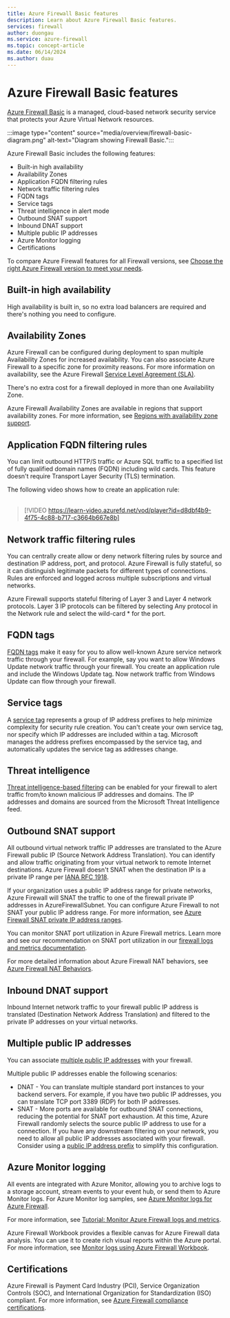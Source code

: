 ```yaml
---
title: Azure Firewall Basic features
description: Learn about Azure Firewall Basic features.
services: firewall
author: duongau
ms.service: azure-firewall
ms.topic: concept-article
ms.date: 06/14/2024
ms.author: duau
---
```


# Azure Firewall Basic features

[Azure Firewall Basic](overview.md#azure-firewall-basic)  is a managed, cloud-based network security service that protects your Azure Virtual Network resources. 

:::image type="content" source="media/overview/firewall-basic-diagram.png" alt-text="Diagram showing Firewall Basic.":::

Azure Firewall Basic includes the following features: 
- Built-in high availability
- Availability Zones
- Application FQDN filtering rules
- Network traffic filtering rules
- FQDN tags
- Service tags
- Threat intelligence in alert mode
- Outbound SNAT support
- Inbound DNAT support
- Multiple public IP addresses
- Azure Monitor logging
- Certifications

To compare Azure Firewall features for all Firewall versions, see [Choose the right Azure Firewall version to meet your needs](choose-firewall-sku.md).
 
## Built-in high availability

High availability is built in, so no extra load balancers are required and there's nothing you need to configure.

## Availability Zones

Azure Firewall can be configured during deployment to span multiple Availability Zones for increased availability. You can also associate Azure Firewall to a specific zone for proximity reasons. For more information on availability, see the Azure Firewall [Service Level Agreement (SLA)](https://www.microsoft.com/licensing/docs/view/Service-Level-Agreements-SLA-for-Online-Services?lang=1).

There's no extra cost for a firewall deployed in more than one Availability Zone.

Azure Firewall Availability Zones are available in regions that support availability zones. For more information, see [Regions with availability zone support](../reliability/availability-zones-region-support.md).

## Application FQDN filtering rules

You can limit outbound HTTP/S traffic or Azure SQL traffic to a specified list of fully qualified domain names (FQDN) including wild cards. This feature doesn't require Transport Layer Security (TLS) termination.

The following video shows how to create an application rule: <br><br>

> [!VIDEO https://learn-video.azurefd.net/vod/player?id=d8dbf4b9-4f75-4c88-b717-c3664b667e8b]

## Network traffic filtering rules

You can centrally create allow or deny network filtering rules by source and destination IP address, port, and protocol. Azure Firewall is fully stateful, so it can distinguish legitimate packets for different types of connections. Rules are enforced and logged across multiple subscriptions and virtual networks.

Azure Firewall supports stateful filtering of Layer 3 and Layer 4 network protocols. Layer 3 IP protocols can be filtered by selecting Any protocol in the Network rule and select the wild-card * for the port.

## FQDN tags

[FQDN tags](fqdn-tags.md) make it easy for you to allow well-known Azure service network traffic through your firewall. For example, say you want to allow Windows Update network traffic through your firewall. You create an application rule and include the Windows Update tag. Now network traffic from Windows Update can flow through your firewall.

## Service tags

A [service tag](service-tags.md) represents a group of IP address prefixes to help minimize complexity for security rule creation. You can't create your own service tag, nor specify which IP addresses are included within a tag. Microsoft manages the address prefixes encompassed by the service tag, and automatically updates the service tag as addresses change.

## Threat intelligence 

[Threat intelligence-based filtering](threat-intel.md) can be enabled for your firewall to alert traffic from/to known malicious IP addresses and domains. The IP addresses and domains are sourced from the Microsoft Threat Intelligence feed.

## Outbound SNAT support

All outbound virtual network traffic IP addresses are translated to the Azure Firewall public IP (Source Network Address Translation). You can identify and allow traffic originating from your virtual network to remote Internet destinations. Azure Firewall doesn't SNAT when the destination IP is a private IP range per [IANA RFC 1918](https://www.rfc-editor.org/rfc/rfc1918).

If your organization uses a public IP address range for private networks, Azure Firewall will SNAT the traffic to one of the firewall private IP addresses in AzureFirewallSubnet. You can configure Azure Firewall to not SNAT your public IP address range. For more information, see [Azure Firewall SNAT private IP address ranges](snat-private-range.md).

You can monitor SNAT port utilization in Azure Firewall metrics. Learn more and see our recommendation on SNAT port utilization in our [firewall logs and metrics documentation](logs-and-metrics.md#metrics).

For more detailed information about Azure Firewall NAT behaviors, see [Azure Firewall NAT Behaviors](https://techcommunity.microsoft.com/t5/azure-network-security-blog/azure-firewall-nat-behaviors/ba-p/3825834).

## Inbound DNAT support

Inbound Internet network traffic to your firewall public IP address is translated (Destination Network Address Translation) and filtered to the private IP addresses on your virtual networks.

## Multiple public IP addresses

You can associate [multiple public IP addresses](deploy-multi-public-ip-powershell.md) with your firewall. 

Multiple public IP addresses enable the following scenarios:

- DNAT - You can translate multiple standard port instances to your backend servers. For example, if you have two public IP addresses, you can translate TCP port 3389 (RDP) for both IP addresses.
- SNAT - More ports are available for outbound SNAT connections, reducing the potential for SNAT port exhaustion. At this time, Azure Firewall randomly selects the source public IP address to use for a connection. If you have any downstream filtering on your network, you need to allow all public IP addresses associated with your firewall. Consider using a [public IP address prefix](../virtual-network/ip-services/public-ip-address-prefix.md) to simplify this configuration.

## Azure Monitor logging

All events are integrated with Azure Monitor, allowing you to archive logs to a storage account, stream events to your event hub, or send them to Azure Monitor logs. For Azure Monitor log samples, see [Azure Monitor logs for Azure Firewall](firewall-workbook.md).

For more information, see [Tutorial: Monitor Azure Firewall logs and metrics](firewall-diagnostics.md).

Azure Firewall Workbook provides a flexible canvas for Azure Firewall data analysis. You can use it to create rich visual reports within the Azure portal. For more information, see [Monitor logs using Azure Firewall Workbook](firewall-workbook.md).

## Certifications

Azure Firewall is Payment Card Industry (PCI), Service Organization Controls (SOC), and International Organization for Standardization (ISO) compliant. For more information, see [Azure Firewall compliance certifications](compliance-certifications.md).

